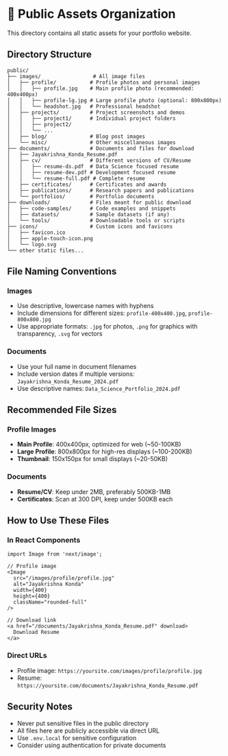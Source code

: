 # 📁 Public Assets Organization

This directory contains all static assets for your portfolio website.

## Directory Structure

```
public/
├── images/                 # All image files
│   ├── profile/           # Profile photos and personal images
│   │   ├── profile.jpg    # Main profile photo (recommended: 400x400px)
│   │   ├── profile-lg.jpg # Large profile photo (optional: 800x800px)
│   │   └── headshot.jpg   # Professional headshot
│   ├── projects/          # Project screenshots and demos
│   │   ├── project1/      # Individual project folders
│   │   ├── project2/
│   │   └── ...
│   ├── blog/              # Blog post images
│   └── misc/              # Other miscellaneous images
├── documents/             # Documents and files for download
│   ├── Jayakrishna_Konda_Resume.pdf
│   ├── cv/                # Different versions of CV/Resume
│   │   ├── resume-ds.pdf  # Data Science focused resume
│   │   ├── resume-dev.pdf # Development focused resume
│   │   └── resume-full.pdf # Complete resume
│   ├── certificates/      # Certificates and awards
│   ├── publications/      # Research papers and publications
│   └── portfolios/        # Portfolio documents
├── downloads/             # Files meant for public download
│   ├── code-samples/      # Code examples and snippets
│   ├── datasets/          # Sample datasets (if any)
│   └── tools/             # Downloadable tools or scripts
├── icons/                 # Custom icons and favicons
│   ├── favicon.ico
│   ├── apple-touch-icon.png
│   └── logo.svg
└── other static files...
```

## File Naming Conventions

### Images
- Use descriptive, lowercase names with hyphens
- Include dimensions for different sizes: `profile-400x400.jpg`, `profile-800x800.jpg`
- Use appropriate formats: `.jpg` for photos, `.png` for graphics with transparency, `.svg` for vectors

### Documents
- Use your full name in document filenames
- Include version dates if multiple versions: `Jayakrishna_Konda_Resume_2024.pdf`
- Use descriptive names: `Data_Science_Portfolio_2024.pdf`

## Recommended File Sizes

### Profile Images
- **Main Profile**: 400x400px, optimized for web (~50-100KB)
- **Large Profile**: 800x800px for high-res displays (~100-200KB)
- **Thumbnail**: 150x150px for small displays (~20-50KB)

### Documents
- **Resume/CV**: Keep under 2MB, preferably 500KB-1MB
- **Certificates**: Scan at 300 DPI, keep under 500KB each

## How to Use These Files

### In React Components
```tsx
import Image from 'next/image';

// Profile image
<Image 
  src="/images/profile/profile.jpg" 
  alt="Jayakrishna Konda" 
  width={400} 
  height={400}
  className="rounded-full"
/>

// Download link
<a href="/documents/Jayakrishna_Konda_Resume.pdf" download>
  Download Resume
</a>
```

### Direct URLs
- Profile image: `https://yoursite.com/images/profile/profile.jpg`
- Resume: `https://yoursite.com/documents/Jayakrishna_Konda_Resume.pdf`

## Security Notes
- Never put sensitive files in the public directory
- All files here are publicly accessible via direct URL
- Use `.env.local` for sensitive configuration
- Consider using authentication for private documents 